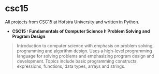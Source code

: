 # csc15

All projects from CSC15 at Hofstra University and written in Python.

- **CSC15 : Fundamentals of Computer Science I: Problem Solving and Program Design**
>Introduction to computer science with emphasis on problem solving, programming and algorithm design. Uses a high-level 
programming language for solving problems and emphasizing program design and development. Topics include basic programming 
constructs, expressions, functions, data types, arrays and strings.
